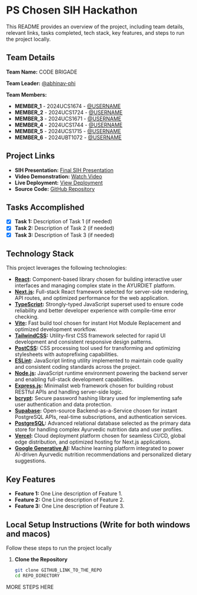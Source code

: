 # PS Chosen SIH Hackathon

This README provides an overview of the project, including team details, relevant links, tasks completed, tech stack, key features, and steps to run the project locally.

## Team Details

**Team Name:** CODE BRIGADE

**Team Leader:** [@abhinav-phi](https://github.com/abhinav-phi)

**Team Members:**

- **MEMBER_1** - 2024UCS1674 - [@USERNAME](https://github.com/abhinav-phi)
- **MEMBER_2** - 2024UCS1724 - [@USERNAME](https://github.com/kakashi1509b)
- **MEMBER_3** - 2024UCS1671 - [@USERNAME](https://github.com/Kashish100-max)
- **MEMBER_4** - 2024UCS1744 - [@USERNAME](https://github.com/f16reshik)
- **MEMBER_5** - 2024UCS1715 - [@USERNAME](https://github.com/debugaditya)
- **MEMBER_6** - 2024UBT1072 - [@USERNAME](https://github.com/theisha761)

## Project Links

- **SIH Presentation:** [Final SIH Presentation](https://nsutacin-my.sharepoint.com/:p:/g/personal/abhinav_ug24_nsut_ac_in/EZviQbIz_8NLhD6hh4ESWNUBuPngleMhjZGO5HNm8xhrRg?e=cDnIh2)
- **Video Demonstration:** [Watch Video](https://youtu.be/SvKHmuiYuBI)
- **Live Deployment:** [View Deployment](ayurdiethealth.vercel.app/)
- **Source Code:** [GitHub Repository](https://github.com/abhinav-phi/ayurdiet)

## Tasks Accomplished

- [x] **Task 1:** Description of Task 1 (if needed)
- [x] **Task 2:** Description of Task 2 (if needed)
- [x] **Task 3:** Description of Task 3 (if needed)

## Technology Stack

This project leverages the following technologies:

- **[React](https://react.dev):** Component-based library chosen for building interactive user interfaces and managing complex state in the AYURDIET platform.
- **[Next.js](https://nextjs.org):** Full-stack React framework selected for server-side rendering, API routes, and optimized performance for the web application.
- **[TypeScript](https://www.typescriptlang.org):** Strongly-typed JavaScript superset used to ensure code reliability and better developer experience with compile-time error checking.
- **[Vite](https://vitejs.dev):** Fast build tool chosen for instant Hot Module Replacement and optimized development workflow.
- **[TailwindCSS](https://tailwindcss.com):** Utility-first CSS framework selected for rapid UI development and consistent responsive design patterns.
- **[PostCSS](https://postcss.org):** CSS processing tool used for transforming and optimizing stylesheets with autoprefixing capabilities.
- **[ESLint](https://eslint.org):** JavaScript linting utility implemented to maintain code quality and consistent coding standards across the project.
- **[Node.js](https://nodejs.org):** JavaScript runtime environment powering the backend server and enabling full-stack development capabilities.
- **[Express.js](https://expressjs.com):** Minimalist web framework chosen for building robust RESTful APIs and handling server-side logic.
- **[bcrypt](https://www.npmjs.com/package/bcrypt):** Secure password hashing library used for implementing safe user authentication and data protection.
- **[Supabase](https://supabase.com):** Open-source Backend-as-a-Service chosen for instant PostgreSQL APIs, real-time subscriptions, and authentication services.
- **[PostgreSQL](https://www.postgresql.org):** Advanced relational database selected as the primary data store for handling complex Ayurvedic nutrition data and user profiles.
- **[Vercel](https://vercel.com):** Cloud deployment platform chosen for seamless CI/CD, global edge distribution, and optimized hosting for Next.js applications.
- **[Google Generative AI](https://ai.google.dev):** Machine learning platform integrated to power AI-driven Ayurvedic nutrition recommendations and personalized dietary suggestions.


## Key Features

- **Feature 1:** One Line description of Feature 1.
- **Feature 2:** One Line description of Feature 2.
- **Feature 3:** One Line description of Feature 3.

## Local Setup Instructions (Write for both windows and macos)

Follow these steps to run the project locally

1. **Clone the Repository**
   ```bash
   git clone GITHUB_LINK_TO_THE_REPO
   cd REPO_DIRECTORY
   ```

MORE STEPS HERE
